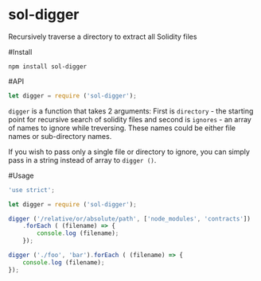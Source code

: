 # sol-digger
Recursively traverse a directory to extract all Solidity files

#Install
```
npm install sol-digger
```

#API
```js
let digger = require ('sol-digger');
```
```digger``` is a function that takes 2 arguments: First is ```directory``` - the starting point for recursive search of solidity files and second is ```ignores``` - an array of names to ignore while treversing. These names could be either file names or sub-directory names.

If you wish to pass only a single file or directory to ignore, you can simply pass in a string instead of array to ```digger ()```.


#Usage
```js
'use strict';

let digger = require ('sol-digger');

digger ('/relative/or/absolute/path', ['node_modules', 'contracts'])
	.forEach ( (filename) => {
		console.log (filename);
	});

digger ('./foo', 'bar').forEach ( (filename) => {
	console.log (filename);
});
```